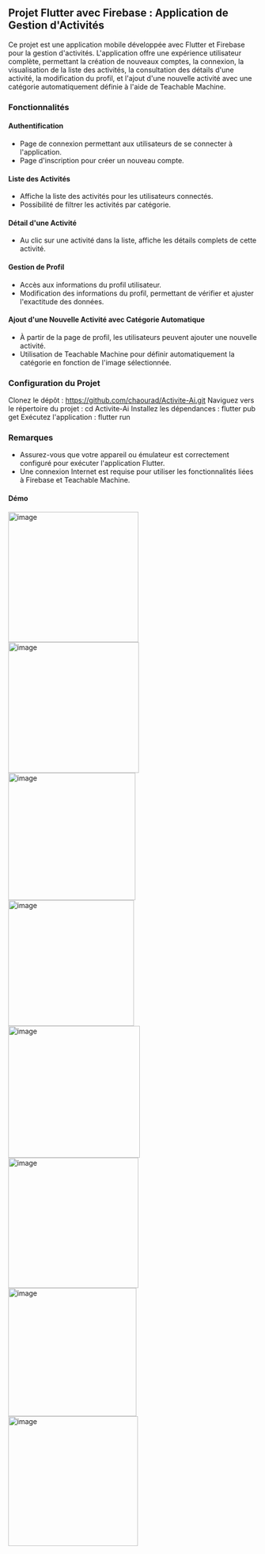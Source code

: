 
## Projet Flutter avec Firebase : Application de Gestion d'Activités

Ce projet est une application mobile développée avec Flutter et Firebase pour la gestion d'activités. L'application offre une expérience utilisateur complète, permettant la création de nouveaux comptes, la connexion, la visualisation de la liste des activités, la consultation des détails d'une activité, la modification du profil, et l'ajout d'une nouvelle activité avec une catégorie automatiquement définie à l'aide de Teachable Machine.

### Fonctionnalités

#### Authentification
- Page de connexion permettant aux utilisateurs de se connecter à l'application.
- Page d'inscription pour créer un nouveau compte.

#### Liste des Activités
- Affiche la liste des activités pour les utilisateurs connectés.
- Possibilité de filtrer les activités par catégorie.

#### Détail d'une Activité
- Au clic sur une activité dans la liste, affiche les détails complets de cette activité.

#### Gestion de Profil
- Accès aux informations du profil utilisateur.
- Modification des informations du profil, permettant de vérifier et ajuster l'exactitude des données.

#### Ajout d'une Nouvelle Activité avec Catégorie Automatique
- À partir de la page de profil, les utilisateurs peuvent ajouter une nouvelle activité.
- Utilisation de Teachable Machine pour définir automatiquement la catégorie en fonction de l'image sélectionnée.

### Configuration du Projet

Clonez le dépôt : https://github.com/chaourad/Activite-Ai.git
Naviguez vers le répertoire du projet : cd Activite-Ai
Installez les dépendances : flutter pub get
Exécutez l'application : flutter run

### Remarques
- Assurez-vous que votre appareil ou émulateur est correctement configuré pour exécuter l'application Flutter.
- Une connexion Internet est requise pour utiliser les fonctionnalités liées à Firebase et Teachable Machine.

#### Démo
<img width="263" alt="image" src="https://github.com/chaourad/Activite-Ai/assets/109220808/9202c030-a434-48c7-83eb-0d5a7a07c43e">
<img width="264" alt="image" src="https://github.com/chaourad/Activite-Ai/assets/109220808/d4228e15-835a-473e-994f-7107923343fb">
<img width="257" alt="image" src="https://github.com/chaourad/Activite-Ai/assets/109220808/0e52cbcf-e54d-4dae-9425-7ef51a0b57e1">
<img width="254" alt="image" src="https://github.com/chaourad/Activite-Ai/assets/109220808/ff73ff64-2075-4a60-b021-04a0d7bcfb27">
<img width="266" alt="image" src="https://github.com/chaourad/Activite-Ai/assets/109220808/5e50eca8-bc7a-48c9-ae19-e287aa6d79d2">
<img width="263" alt="image" src="https://github.com/chaourad/Activite-Ai/assets/109220808/161e14a2-ef56-4bb8-8f38-30868d7309cd">
<img width="259" alt="image" src="https://github.com/chaourad/Activite-Ai/assets/109220808/8c762f9f-6f1e-4031-876b-62c86df1eb01">
<img width="262" alt="image" src="https://github.com/chaourad/Activite-Ai/assets/109220808/cfc990e4-24a8-4c86-a6fd-abf02e0e0a8f">
